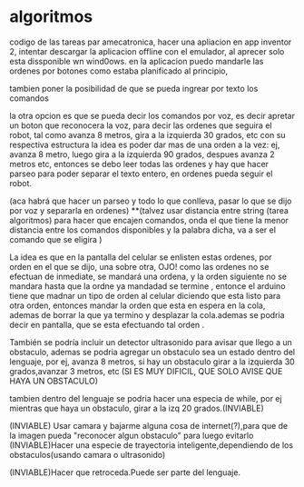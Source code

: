# algoritmos
codigo de las tareas
par amecatronica, hacer una apliacion en app inventor 2, intentar descargar la aplicacion offline con el emulador, al aprecer solo esta dissponible wn wind0ows.
en la aplicacion puedo mandarle las ordenes por botones como estaba planificado al principio, 

tambien poner la posibilidad de que se pueda ingrear por texto los comandos

la otra opcion es que se pueda decir los comandos por voz, es decir apretar un boton que reconocera la voz, para decir las ordenes que seguira el robot, tal como avanza 8 metros, gira a la izquierda 30 grados, etc con su respectiva estructura 
la idea es poder dar mas de una orden a la vez: ej, avanza 8 metro, luego gira a la izquierda 90 grados, despues avanza 2 metros etc, entonces se debo leer todas las ordenes y hay que hacer parseo para poder separar el texto entero, en ordenes pueda seguir el robot.

(aca habrá que hacer un parseo y todo lo que conlleva, pasar lo que se dijo por voz y separarla en ordenes)
**(talvez usar distancia entre string (tarea algoritmos)  para hacer que encajen comandos, onda el que tiene la menor distancia entre los comandos disponibles y la palabra dicha, va  a ser el comando que se eligira )


La idea es que en la pantalla del celular se enlisten estas ordenes, por orden en el que se dijo, una sobre otra, 
OJO! como las ordenes no se efectuan de inmediate, se mandará una ordena, y la orden siguiente no se mandara hasta que la ordne ya mandadad se termine , entonce el arduino tiene que madnar un tipo de orden al celular diciendo que esta listo para otra orden, entonces mandar la orden que esta en espera en la cola, ademas de borrar la que ya termino y desplazar la cola.ademas se podria decir en pantalla, que se esta efectuando tal orden .

También se podría incluir un detector ultrasonido para avisar que llego a un obstaculo, ademas se podria agregar un obstaculo sea  un estado dentro del lenguaje, por ej, avanza 8 metros, si hay un obstaculo girar a la izquierda 30 grados,avanzar 3 metros, etc
(SI ES MUY DIFICIL, QUE SOLO AVISE QUE HAYA UN OBSTACULO)


tambien dentro del lenguaje se podria hacer una especia de while, por ej mientras que haya un obstaculo, girar a la izq 20 grados.(INVIABLE)


(INVIABLE) Usar camara y bajarme alguna cosa de internet(?),para que de la imagen pueda "reconocer algun obstaculo" para luego evitarlo 
(INVIABLE)Hacer una especie de trayectoria inteligente,dependiendo de los obstaculos(usando camara o ultrasonido)

(INVIABLE)Hacer que retroceda.Puede ser parte del lenguaje.



